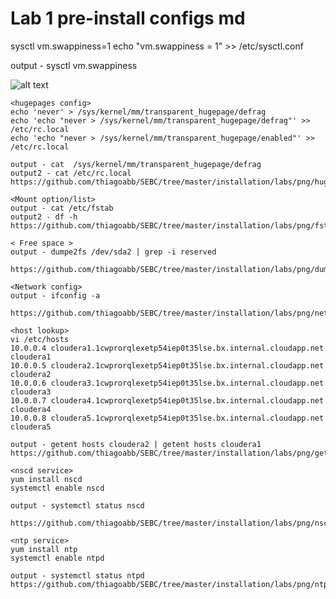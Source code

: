 # Lab 1 pre-install configs md
<div style="page-break-after: always;"></div>

<swappines config>
sysctl vm.swappiness=1
echo "vm.swappiness = 1" >> /etc/sysctl.conf

output - sysctl vm.swappiness

![alt text](https://github.com/thiagoabb/SEBC/tree/master/installation/labs/png/swappiness.PNG)



<div style="page-break-after: always;"></div>

```
<hugepages config>
echo 'never' > /sys/kernel/mm/transparent_hugepage/defrag
echo 'echo "never > /sys/kernel/mm/transparent_hugepage/defrag"' >> /etc/rc.local
echo 'echo "never > /sys/kernel/mm/transparent_hugepage/enabled"' >> /etc/rc.local

output - cat  /sys/kernel/mm/transparent_hugepage/defrag
output2 - cat /etc/rc.local
https://github.com/thiagoabb/SEBC/tree/master/installation/labs/png/hugepages.PNG
```

```
<Mount option/list>
output - cat /etc/fstab
output2 - df -h 
https://github.com/thiagoabb/SEBC/tree/master/installation/labs/png/fstab_df.PNG
```

```
< Free space >
output - dumpe2fs /dev/sda2 | grep -i reserved

https://github.com/thiagoabb/SEBC/tree/master/installation/labs/png/dumpefs.PNG
```

```
<Network config>
output - ifconfig -a

https://github.com/thiagoabb/SEBC/tree/master/installation/labs/png/networkconf.PNG
```

```
<host lookup>
vi /etc/hosts 
10.0.0.4 cloudera1.1cwprorqlexetp54iep0t35lse.bx.internal.cloudapp.net cloudera1
10.0.0.5 cloudera2.1cwprorqlexetp54iep0t35lse.bx.internal.cloudapp.net cloudera2
10.0.0.6 cloudera3.1cwprorqlexetp54iep0t35lse.bx.internal.cloudapp.net cloudera3
10.0.0.7 cloudera4.1cwprorqlexetp54iep0t35lse.bx.internal.cloudapp.net cloudera4
10.0.0.8 cloudera5.1cwprorqlexetp54iep0t35lse.bx.internal.cloudapp.net cloudera5

output - getent hosts cloudera2 | getent hosts cloudera1 
https://github.com/thiagoabb/SEBC/tree/master/installation/labs/png/getent.PNG
```

```
<nscd service>
yum install nscd
systemctl enable nscd

output - systemctl status nscd

https://github.com/thiagoabb/SEBC/tree/master/installation/labs/png/nscd.PNG
```

```
<ntp service>
yum install ntp
systemctl enable ntpd

output - systemctl status ntpd 
https://github.com/thiagoabb/SEBC/tree/master/installation/labs/png/ntpd.PNG
```